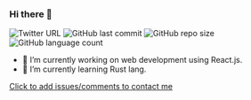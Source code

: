### Hi there 👋 
![Twitter URL](https://img.shields.io/twitter/url?style=social&url=https%3A%2F%2Ftwitter.com%2Fnaturel_lee)
![GitHub last commit](https://img.shields.io/github/last-commit/naturellee/naturellee)
![GitHub repo size](https://img.shields.io/github/repo-size/naturellee/naturellee)
![GitHub language count](https://img.shields.io/github/languages/count/naturellee/naturellee)

- 🔭 I’m currently working on web development using React.js.
- 🌱 I’m currently learning Rust lang.


[Click to add issues/comments to contact me](https://github.com/NaturelLee/blogs/issues)

